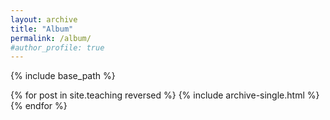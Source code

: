 ```yaml
---
layout: archive
title: "Album"
permalink: /album/
#author_profile: true
---
```


{% include base_path %}

{% for post in site.teaching reversed %}
  {% include archive-single.html %}
{% endfor %}
